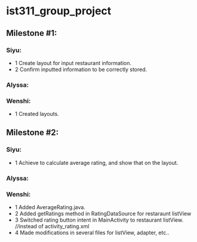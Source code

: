 # ist311_group_project
## Milestone #1:
### Siyu:
* 1 Create layout for input restaurant information.
* 2 Confirm inputted information to be correctly stored.
### Alyssa:
### Wenshi:
* 1 Created layouts.
## Milestone #2:
### Siyu:
* 1 Achieve to calculate average rating, and show that on the layout.
### Alyssa:
### Wenshi:
* 1 Added AverageRating.java.
* 2 Added getRatings method in RatingDataSource for restaraunt listView
* 3 Switched rating button intent in MainActivity to restaurant listView. //instead of activity_rating.xml
* 4 Made modifications in several files for listView, adapter, etc..
